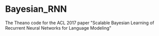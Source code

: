 # Bayesian_RNN
The Theano code for the ACL 2017 paper "Scalable Bayesian Learning of Recurrent Neural Networks for Language Modeling"
